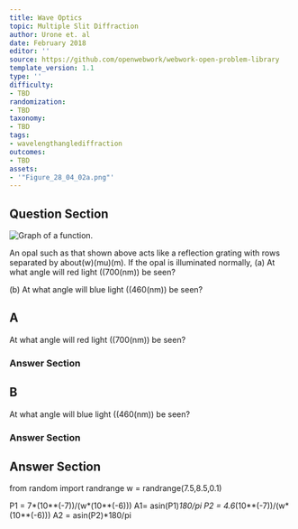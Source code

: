 ```yaml
---
title: Wave Optics
topic: Multiple Slit Diffraction
author: Urone et. al
date: February 2018
editor: ''
source: https://github.com/openwebwork/webwork-open-problem-library
template_version: 1.1
type: ''
difficulty:
- TBD
randomization:
- TBD
taxonomy:
- TBD
tags:
- wavelengthanglediffraction
outcomes:
- TBD
assets:
- '"Figure_28_04_02a.png"'
---
```


## Question Section 

![Graph of a function.]("Figure_28_04_02a.png")

An opal such as that shown above acts like a reflection grating with rows separated by about(w)(mu)(m). If the opal is illuminated normally, 
(a) At what angle will red light ((700(nm)) be seen?
 
(b) At what angle will blue light ((460(nm)) be seen?

## A
At what angle will red light ((700(nm)) be seen?
### Answer Section
## B
At what angle will blue light ((460(nm)) be seen?
### Answer Section


## Answer Section

from random import randrange
w = randrange(7.5,8.5,0.1)

P1 = 7*(10**(-7))/(w*(10**(-6)))
A1= asin(P1)*180/pi
P2 = 4.6*(10**(-7))/(w*(10**(-6)))
A2 = asin(P2)*180/pi